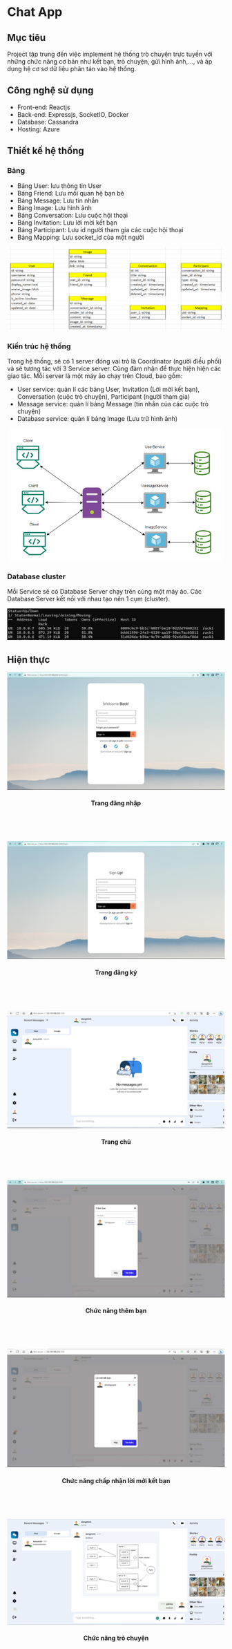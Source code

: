 # Chat App
## Mục tiêu
Project tập trung đến việc implement hệ thống trò chuyện trực tuyến với những chức năng cơ bản như kết bạn, trò chuyện, gửi hình ảnh,..., và áp dụng hệ cơ sơ dữ liệu phân tán vào hệ thống.

## Công nghệ sử dụng
- Front-end: Reactjs
- Back-end: Expressjs, SocketIO, Docker
- Database: Cassandra
- Hosting: Azure 

## Thiết kế hệ thống
### Bảng
- Bảng User: lưu thông tin User
- Bảng Friend: Lưu mối quan hệ bạn bè
- Bảng Message: Lưu tin nhắn
- Bảng Image: Lưu hình ảnh
- Bảng Conversation: Lưu cuộc hội thoại
- Bảng Invitation: Lưu lời mời kết bạn
- Bảng Participant: Lưu id người tham gia các cuộc hội thoại
- Bảng Mapping: Lưu socket_id của một người 
<p align="center">
  <img src="./images/table.png" />
</p>


### Kiến trúc hệ thống
Trong hệ thống, sẽ có 1 server đóng vai trò là Coordinator (người điều phối) và sẽ tương tác với 3 Service server. Cùng đảm nhận để thực hiện hiện các giao tác.
Mỗi server là một máy ảo chạy trên Cloud, bao gồm:
  - User service: quản lí các bảng User, Invitation (Lời mời kết bạn), Conversation (cuộc trò chuyện), Participant (người tham gia)
  - Message service: quản lí bảng Message (tin nhắn của các cuộc trò chuyện)
  - Database service: quản lí bảng Image (Lưu trữ hình ảnh)


<p align="center">
  <img src="./images/architecture.png" />
</p>

### Database cluster
Mỗi Service sẽ có Database Server chạy trên cùng một máy ảo.
Các Database Server kết nối với nhau tạo nên 1 cụm (cluster).
<p align="center">
  <img src="./images/database-cluster.png" />
</p>

## Hiện thực
<p align="center">
  <img src="./images/trang-dang-nhap.jpg" />
</p>
<h4 align="center">Trang đăng nhập</h4>

<p align="center" style="margin-top:5rem;">
  <img src="./images/trang-dang-ky.jpg" />
</p>
<h4 align="center">Trang đăng ký</h4>

<p align="center" style="margin-top:5rem;">
  <img src="./images/trang-chu.jpg" />
</p>
<h4 align="center">Trang chủ</h4>

<p align="center" style="margin-top:5rem;">
  <img src="./images/them-ban.jpg" />
</p>
<h4 align="center">Chức năng thêm bạn</h4>

<p align="center" style="margin-top:5rem;">
  <img src="./images/loi-moi-ket-ban.jpg" />
</p>
<h4 align="center">Chức năng chấp nhận lời mởi kết bạn</h4>

<p align="center" style="margin-top:5rem;">
  <img src="./images/tro-chuyen.jpg" />
</p>
<h4 align="center">Chức năng trò chuyện</h4>

